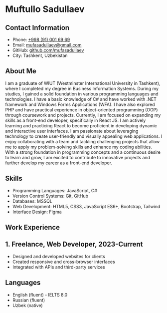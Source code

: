# Muftullo Sadullaev

## Contact Information
- Phone: [+998 (91) 001 69 69](tel:+998910016969)
- Email: [mufasadullaev@gmail.com](mailto:mufasadullaev@gmail.com)
- GitHub: [github.com/mufasadullaev](https://github.com/mufasadullaev)
- City: Tashkent, Uzbekistan

## About Me
I am a graduate of WIUT (Westminster International University in Tashkent), where I completed my degree in Business Information Systems. During my studies, I gained a solid foundation in various programming languages and technologies.
I have a basic knowledge of C# and have worked with .NET framework and Windows Forms Applications (WFA). I have also explored PHP and have practical experience in object-oriented programming (OOP) through coursework and projects.
Currently, I am focused on expanding my skills as a front-end developer, specifically in React JS. I am actively learning and practicing React to become proficient in developing dynamic and interactive user interfaces.
I am passionate about leveraging technology to create user-friendly and visually appealing web applications. I enjoy collaborating with a team and tackling challenging projects that allow me to apply my problem-solving skills and enhance my coding abilities.
With a strong foundation in programming concepts and a continuous desire to learn and grow, I am excited to contribute to innovative projects and further develop my career as a front-end developer.

## Skills
- Programming Languages: JavaScript, C#
- Version Control Systems: Git, GitHub
- Databases: MSSQL
- Web Development: HTML5, CSS3, JavaScript ES6+, Bootstrap, Tailwind
- Interface Design: Figma

## Work Experience
## 1. Freelance, Web Developer, 2023-Current
- Designed and developed websites for clients
- Created responsive and cross-browser interfaces
- Integrated with APIs and third-party services

## Languages
- English (fluent) - IELTS 8.0
- Russian (fluent)
- Uzbek (native)


